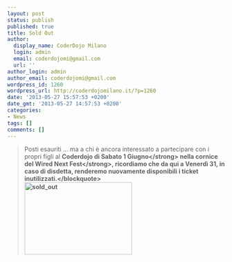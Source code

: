 ```yaml
---
layout: post
status: publish
published: true
title: Sold Out
author:
  display_name: CoderDojo Milano
  login: admin
  email: coderdojomi@gmail.com
  url: ''
author_login: admin
author_email: coderdojomi@gmail.com
wordpress_id: 1260
wordpress_url: http://coderdojomilano.it/?p=1260
date: '2013-05-27 15:57:53 +0200'
date_gmt: '2013-05-27 14:57:53 +0200'
categories:
- News
tags: []
comments: []
---
```

<blockquote>Posti esauriti &hellip; ma a chi &egrave; ancora interessato a partecipare con i propri figli al <strong>Coderdojo di Sabato 1 Giugno<&#47;strong> nella cornice del <strong>Wired Next Fest<&#47;strong>, ricordiamo che da qui a Venerd&igrave; 31, in caso di disdetta, renderemo nuovamente disponibili i ticket inutilizzati.<&#47;blockquote><br />
<img class="alignnone size-full wp-image-411 aligncenter" alt="sold_out" src="http:&#47;&#47;coderdojomilano.it&#47;wp-content&#47;uploads&#47;2013&#47;03&#47;sold_out1.jpg" width="248" height="167" &#47;></p>
